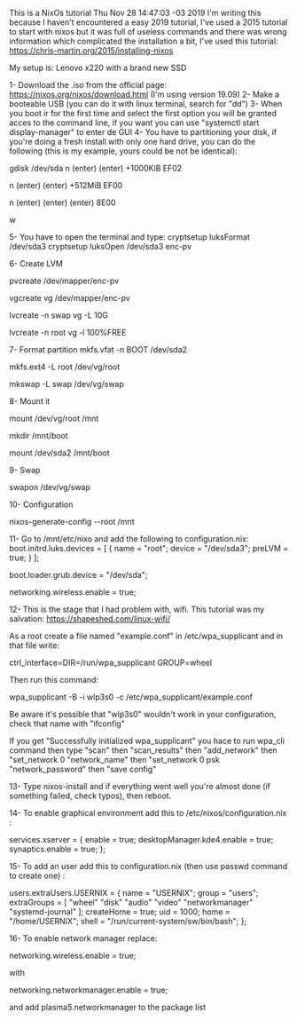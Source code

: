 This is a NixOs tutorial
Thu Nov 28 14:47:03 -03 2019
I'm writing this because I haven't encountered a easy 2019 tutorial, I've used a 2015 tutorial to start with nixos but it was full of useless commands and there was wrong information which complicated the installation a bit, I've used this tutorial:
https://chris-martin.org/2015/installing-nixos


My setup is:
Lenovo x220 with a brand new SSD

1- Download the .iso from the official page: https://nixos.org/nixos/download.html (I'm using version 19.09)
2- Make a booteable USB (you can do it with linux terminal, search for "dd")
3- When you boot ir for the first time and select the first option you will be granted acces to the command line, if you want you can use "systemctl start display-manager" to enter de GUI
4- You have to partitioning your disk, if you're doing a fresh install with only one hard drive, you can do the following (this is my example, yours could be not be identical):

gdisk /dev/sda
n
(enter)
(enter)
+1000KiB
EF02

n
(enter)
(enter)
+512MiB
EF00

n
(enter)
(enter)
(enter)
8E00

w


5- You have to open the terminal and type:
cryptsetup luksFormat /dev/sda3
cryptsetup luksOpen /dev/sda3 enc-pv

6- Create LVM

pvcreate /dev/mapper/enc-pv

vgcreate vg /dev/mapper/enc-pv

lvcreate -n swap vg -L 10G

lvcreate -n root vg -l 100%FREE



7- Format partition
<verbatim>
mkfs.vfat -n BOOT /dev/sda2

mkfs.ext4 -L root /dev/vg/root

mkswap -L swap /dev/vg/swap
</verbatim>



8- Mount it

mount /dev/vg/root /mnt

mkdir /mnt/boot

mount /dev/sda2 /mnt/boot




9- Swap

swapon /dev/vg/swap




10- Configuration

nixos-generate-config --root /mnt




11- Go to /mnt/etc/nixo and add the following to configuration.nix:
<verbatim>
boot.initrd.luks.devices = [
  {
    name = "root";
    device = "/dev/sda3";
    preLVM = true;
  }
];

boot.loader.grub.device = "/dev/sda";

networking.wireless.enable = true;
</verbatim>

12- This is the stage that I had problem with, wifi. This tutorial was my salvation:
https://shapeshed.com/linux-wifi/

As a root create a file named "example.conf" in /etc/wpa_supplicant and in that file write:

ctrl_interface=DIR=/run/wpa_supplicant GROUP=wheel

Then run this command:

wpa_supplicant -B -i wlp3s0 -c /etc/wpa_supplicant/example.conf

Be aware it's possible that "wlp3s0" wouldn't work in your configuration, check that name with "ifconfig"

If you get "Successfully initialized wpa_supplicant"  you hace to run wpa_cli command then type "scan" then "scan_results" then "add_network" then "set_network 0 "network_name" then "set_network 0 psk "network_password" then "save config"



13- Type nixos-install and if everything went well you're almost done (if something failed, check typos), then reboot.



14- To enable graphical environment add this to /etc/nixos/configuration.nix :

services.xserver = {
  enable = true;
  desktopManager.kde4.enable = true;
  synaptics.enable = true;
};

15- To add an user add this to configuration.nix (then use passwd command to create one) :

users.extraUsers.USERNIX = {
  name = "USERNIX";
  group = "users";
  extraGroups = [
    "wheel" "disk" "audio" "video"
    "networkmanager" "systemd-journal"
  ];
  createHome = true;
  uid = 1000;
  home = "/home/USERNIX";
  shell = "/run/current-system/sw/bin/bash";
};



16- To enable network manager replace:

networking.wireless.enable = true;

with

networking.networkmanager.enable = true;


and add plasma5.networkmanager to the package list

